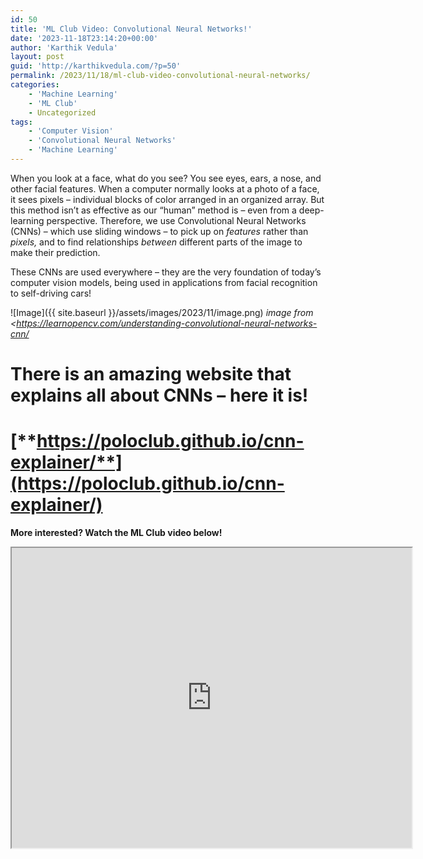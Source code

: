 ```yaml
---
id: 50
title: 'ML Club Video: Convolutional Neural Networks!'
date: '2023-11-18T23:14:20+00:00'
author: 'Karthik Vedula'
layout: post
guid: 'http://karthikvedula.com/?p=50'
permalink: /2023/11/18/ml-club-video-convolutional-neural-networks/
categories:
    - 'Machine Learning'
    - 'ML Club'
    - Uncategorized
tags:
    - 'Computer Vision'
    - 'Convolutional Neural Networks'
    - 'Machine Learning'
---
```


When you look at a face, what do you see? You see eyes, ears, a nose, and other facial features. When a computer normally looks at a photo of a face, it sees pixels – individual blocks of color arranged in an organized array. But this method isn’t as effective as our “human” method is – even from a deep-learning perspective. Therefore, we use Convolutional Neural Networks (CNNs) – which use sliding windows – to pick up on *features* rather than *pixels,* and to find relationships *between* different parts of the image to make their prediction.

These CNNs are used everywhere – they are the very foundation of today’s computer vision models, being used in applications from facial recognition to self-driving cars!

![Image]({{ site.baseurl }}/assets/images/2023/11/image.png)
_image from <https://learnopencv.com/understanding-convolutional-neural-networks-cnn/_

# There is an amazing website that explains all about CNNs – here it is! 
# [**https://poloclub.github.io/cnn-explainer/**](https://poloclub.github.io/cnn-explainer/)

**More interested? Watch the ML Club video below!**

<iframe allow="autoplay" height="480" loading="lazy" src="https://drive.google.com/file/d/1opKwg5ds1mho8JVCYaFD4Pp4ht_6V8uw/preview" width="640"></iframe>
